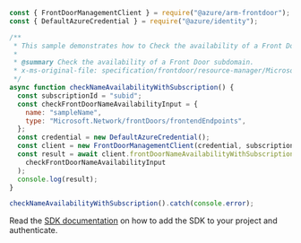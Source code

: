 ```javascript
const { FrontDoorManagementClient } = require("@azure/arm-frontdoor");
const { DefaultAzureCredential } = require("@azure/identity");

/**
 * This sample demonstrates how to Check the availability of a Front Door subdomain.
 *
 * @summary Check the availability of a Front Door subdomain.
 * x-ms-original-file: specification/frontdoor/resource-manager/Microsoft.Network/stable/2020-05-01/examples/CheckFrontdoorNameAvailabilityWithSubscription.json
 */
async function checkNameAvailabilityWithSubscription() {
  const subscriptionId = "subid";
  const checkFrontDoorNameAvailabilityInput = {
    name: "sampleName",
    type: "Microsoft.Network/frontDoors/frontendEndpoints",
  };
  const credential = new DefaultAzureCredential();
  const client = new FrontDoorManagementClient(credential, subscriptionId);
  const result = await client.frontDoorNameAvailabilityWithSubscription.check(
    checkFrontDoorNameAvailabilityInput
  );
  console.log(result);
}

checkNameAvailabilityWithSubscription().catch(console.error);
```

Read the [SDK documentation](https://github.com/Azure/azure-sdk-for-js/blob/%40azure%2Farm-frontdoor_5.0.1/sdk/frontdoor/arm-frontdoor/README.md) on how to add the SDK to your project and authenticate.

